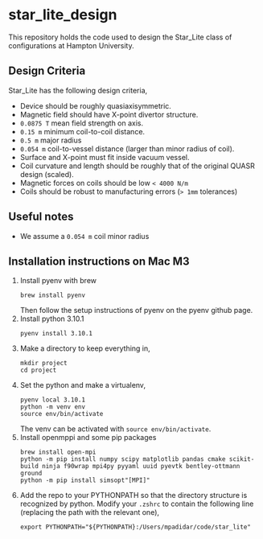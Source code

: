 # star_lite_design

This repository holds the code used to design the Star_Lite class of configurations at Hampton University.

## Design Criteria
Star_Lite has the following design criteria,

- Device should be roughly quasiaxisymmetric.
- Magnetic field should have X-point divertor structure.
- `0.0875 T` mean field strength on axis.
- `0.15 m` minimum coil-to-coil distance.
- `0.5 m` major radius
- `0.054 m` coil-to-vessel distance (larger than minor radius of coil).
- Surface and X-point must fit inside vacuum vessel.
- Coil curvature and length should be roughly that of the original QUASR design (scaled).
- Magnetic forces on coils should be low `< 4000 N/m`
- Coils should be robust to manufacturing errors (`> 1mm` tolerances)

## Useful notes
- We assume a `0.054 m` coil minor radius


## Installation instructions on Mac M3
1. Install pyenv with brew
    ```
    brew install pyenv
    ```
    Then follow the setup instructions of pyenv on the pyenv github page. 
2. Install python 3.10.1
    ```
    pyenv install 3.10.1
    ```
3. Make a directory to keep everything in,
    ```
    mkdir project
    cd project
    ```
4. Set the python and make a virtualenv,
    ```
    pyenv local 3.10.1
    python -m venv env
    source env/bin/activate
    ```
   The venv can be activated with `source env/bin/activate`.
5. Install openmppi and some pip packages
    ```
    brew install open-mpi
    python -m pip install numpy scipy matplotlib pandas cmake scikit-build ninja f90wrap mpi4py pyyaml uuid pyevtk bentley-ottmann ground
    python -m pip install simsopt"[MPI]"
    ```
7. Add the repo to your PYTHONPATH so that the directory structure is recognized by python. Modify your
    `.zshrc` to contain the following line (replacing the path with the relevant one),
    ```
    export PYTHONPATH="${PYTHONPATH}:/Users/mpadidar/code/star_lite"
    ```